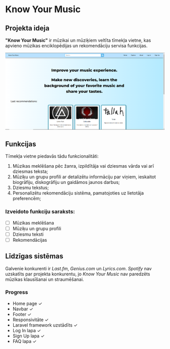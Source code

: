 # Know Your Music
## Projekta ideja
**"Know Your Music"** ir mūzikai un mūziķiem veltīta tīmekļa vietne, kas apvieno mūzikas enciklopēdijas un rekomendāciju servisa funkcijas.

![galvenās mājaslapas skrinšots](website-screensht-1.PNG)

## Funkcijas
Tīmekļa vietne piedavās tādu funkcionalitāti:
1. Mūzikas meklēšana pēc žanra, izpildītāja vai dziesmas vārda vai arī dziesmas teksta;
2. Mūziķu un grupu profili ar detalizētu informāciju par viņiem, ieskaitot biogrāfiju, diskogrāfiju un gaidāmos jaunos darbus;
3. Dziesmu tekstus;
4. Personalizētu rekomendāciju sistēma, pamatojoties uz lietotāja preferencēm;

### Izveidoto funkciju saraksts:
- [ ] Mūzikas meklēšana
- [ ] Mūziķu un grupu profili
- [ ] Dziesmu teksti
- [ ] Rekomendācijas

## Līdzīgas sistēmas
Galvenie konkurenti ir *Last.fm*, *Genius.com* un *Lyrics.com*. *Spotify* nav uzskatīts par projekta konkurentu, jo *Know Your Music* nav paredzēts mūzikas klausīšanai un straumēšanai.

### Progress
- Home page ✓
- Navbar ✓
- Footer ✓
- Responsivitāte ✓
- Laravel framework uzstādīts ✓
- Log In lapa ✓
- Sign Up lapa ✓
- FAQ lapa ✓
